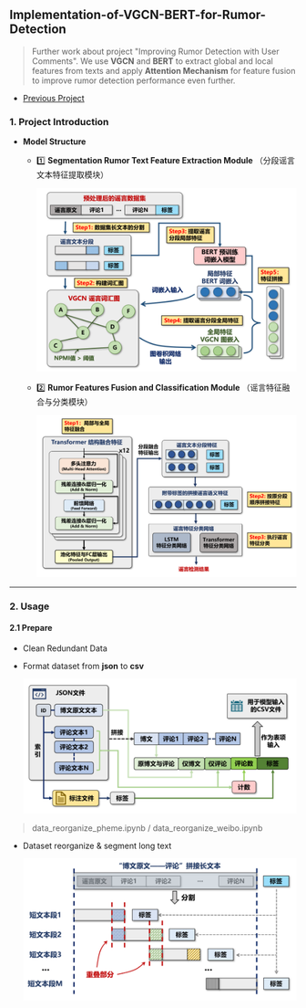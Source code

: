 ## Implementation-of-VGCN-BERT-for-Rumor-Detection

> Further work about project "Improving Rumor Detection with User Comments". We use **VGCN** and **BERT** to extract global and local features from texts and apply **Attention Mechanism** for feature fusion to improve rumor detection performance even further.

* [Previous Project](https://github.com/oraccc/Improving-Rumor-Detection-with-User-Comments)

### 1. Project Introduction

* **Model Structure** 

  * :one: **Segmentation Rumor Text Feature Extraction Module** （分段谣言文本特征提取模块）

    <img src="https://raw.githubusercontent.com/oraccc/Implementation-of-VGCN-BERT-for-Rumor-Detection/master/images/module1.png" width="475" />

  * :two: **Rumor Features Fusion and Classification Module** （谣言特征融合与分类模块）

    <img src="https://raw.githubusercontent.com/oraccc/Implementation-of-VGCN-BERT-for-Rumor-Detection/master/images/module2.png" width="500" />

---

### 2. Usage

#### 2.1 Prepare

* Clean Redundant Data

* Format dataset from **json** to **csv**

  <img src="https://raw.githubusercontent.com/oraccc/Implementation-of-VGCN-BERT-for-Rumor-Detection/master/images/dataset-reorganize.png" width="500" />

> data_reorganize_pheme.ipynb / data_reorganize_weibo.ipynb

* Dataset reorganize & segment long text

  <img src="https://raw.githubusercontent.com/oraccc/Implementation-of-VGCN-BERT-for-Rumor-Detection/master/images/long-text-segment.png" width="500" />

